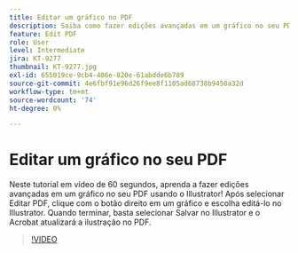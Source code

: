```yaml
---
title: Editar um gráfico no PDF
description: Saiba como fazer edições avançadas em um gráfico no seu PDF usando o Illustrator
feature: Edit PDF
role: User
level: Intermediate
jira: KT-9277
thumbnail: KT-9277.jpg
exl-id: 655019ce-9cb4-486e-820e-61abdde6b789
source-git-commit: 4e6fbf91e96d26f9ee8f1105ad68738b9450a32d
workflow-type: tm+mt
source-wordcount: '74'
ht-degree: 0%

---
```


# Editar um gráfico no seu PDF

Neste tutorial em vídeo de 60 segundos, aprenda a fazer edições avançadas em um gráfico no seu PDF usando o Illustrator! Após selecionar Editar PDF, clique com o botão direito em um gráfico e escolha editá-lo no Illustrator. Quando terminar, basta selecionar Salvar no Illustrator e o Acrobat atualizará a ilustração no PDF.

>[!VIDEO](https://video.tv.adobe.com/v/338277?quality=12&learn=on&hidetitle=true)
